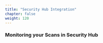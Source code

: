 ```yaml
---
title: "Security Hub Integration"
chapter: false
weight: 120
---
```


### Monitoring your Scans in Security Hub

